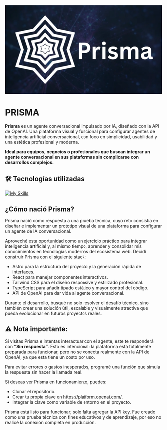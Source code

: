 ![Prisma](https://github.com/FernadoCodeDev/Prisma/blob/main/public/img/imageReadme.webp)

# **PRISMA**

**Prisma** es un agente conversacional impulsado por IA, diseñado con la API de OpenAI.
Una plataforma visual y funcional para configurar agentes de inteligencia artificial conversacional, con foco en simplicidad, usabilidad y una estética profesional y moderna.

**Ideal para equipos, negocios o profesionales que buscan integrar un agente conversacional en sus plataformas sin complicarse con desarrollos complejos.**

## 🛠 Tecnologías utilizadas

[![My Skills](https://skillicons.dev/icons?i=astro,react,typescript,tailwind)](https://skillicons.dev)

## ¿Cómo nació Prisma?
Prisma nació como respuesta a una prueba técnica, cuyo reto consistía en diseñar e implementar un prototipo visual de una plataforma para configurar un agente de IA conversacional.

Aproveché esta oportunidad como un ejercicio práctico para integrar inteligencia artificial y, al mismo tiempo, aprender y consolidar mis conocimientos en tecnologías modernas del ecosistema web.
Decidí construir Prisma con el siguiente stack:

- Astro para la estructura del proyecto y la generación rápida de interfaces.
- React para manejar componentes interactivos.
- Tailwind CSS para el diseño responsive y estilizado profesional.
- TypeScript para añadir tipado estático y mayor control del código.
- API de OpenAI para dar vida al agente conversacional.

Durante el desarrollo, busqué no solo resolver el desafío técnico, sino también crear una solución útil, escalable y visualmente atractiva que pueda evolucionar en futuros proyectos reales.

## ⚠️ Nota importante:
Si visitas Prisma e intentas interactuar con el agente, este te responderá con **“Sin respuesta”**. Esto es intencional: la plataforma está totalmente preparada para funcionar, pero no se conecta realmente con la API de OpenAI, ya que esta tiene un costo por uso.

Para evitar errores o gastos inesperados, programé una función que simula la respuesta sin hacer la llamada real.

Si deseas ver Prisma en funcionamiento, puedes:

- Clonar el repositorio.
- Crear tu propia clave en https://platform.openai.com/.
- Integrar la clave como variable de entorno en el proyecto.

Prisma está listo para funcionar; solo falta agregar la API key. Fue creado como una prueba técnica con fines educativos y de aprendizaje, por eso no realicé la conexión completa en producción.

